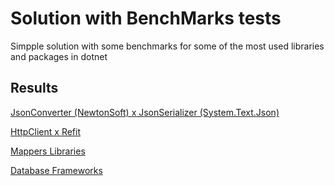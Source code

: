 # Solution with BenchMarks tests

Simpple solution with some benchmarks for some of the most used libraries and packages in dotnet

## Results

[JsonConverter (NewtonSoft) x JsonSerializer (System.Text.Json)](./JsonCerverterxJsonSerializer)

[HttpClient x Refit](./HttpClientxRefit)

[Mappers Libraries](./Mappers)

[Database Frameworks](./DatabaseFrameworks)
